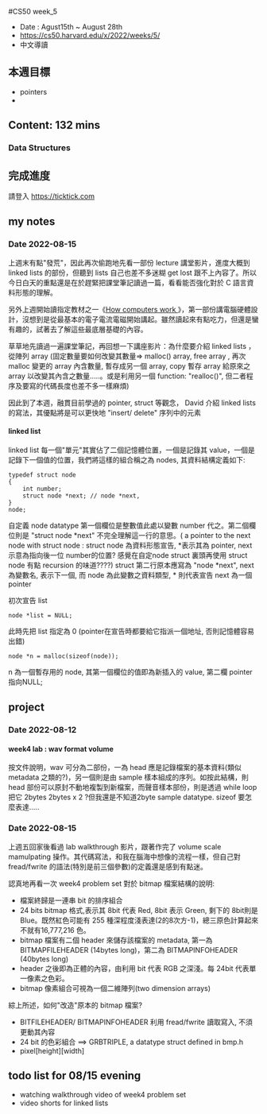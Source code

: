 #CS50 week_5
- Date : Agust15th ~ August 28th
- https://cs50.harvard.edu/x/2022/weeks/5/
- 中文導讀

## 本週目標
- pointers
- 

## Content:  132 mins
### Data Structures



## 完成進度
請登入 https://ticktick.com

## my notes
### Date 2022-08-15
上週末有點"發荒"，因此再次偷跑地先看一部份 lecture 講堂影片，進度大概到 linked lists 的部份，但聽到 lists 自己也差不多迷糊 get lost 跟不上內容了。所以今日白天的重點還是在於趕緊把課堂筆記讀過一篇，看看能否強化對於 C 語言資料形態的理解。

另外上週開始讀指定教材之一《[How computers work ](https://archive.org/details/howcomputerswork0009whit) 》，第一部份講電腦硬體設計，沒想到是從最基本的電子電流電磁開始講起。雖然讀起來有點吃力，但還是蠻有趣的，試著去了解這些最底層基礎的內容。

草草地先讀過一遍課堂筆記，再回想一下講座影片：為什麼要介紹 linked lists ，從陣列 array (固定數量要如何改變其數量=> malloc() array, free array , 再次malloc 變更的 array 內含數量, 暫存成另一個 array, copy 暫存 array 給原來之 array 以改變其內含之數量.....。或是利用另一個 function: "realloc()", 但二者程序及要寫的代碼長度也差不多一樣麻煩)

因此到了本週，融貫目前學過的 pointer, struct 等觀念， David 介紹 linked lists 的寫法，其優點將是可以更快地 "insert/ delete" 序列中的元素

#### linked list
linked list 每一個"單元"其實佔了二個記憶體位置，一個是記錄其 value，一個是記錄下一個值的位置，我們將這樣的組合稱之為 nodes, 其資料結構定義如下:

```
typedef struct node
{
    int number;
    struct node *next; // node *next, 
}
node;

```
自定義 node datatype 第一個欄位是整數值此處以變數 number 代之。第二個欄位則是 "struct node \*next" 不完全理解這一行的意思。( a pointer to the next node with struct node : struct node 為資料形態宣告, \*表示其為 pointer, next示意為指向後一位 number的位置? 感覺在自定node struct 裏頭再使用 struct node 有點 recursion 的味道????) struct 第二行原本應寫為 "node \*next", next 為變數名, 表示下一個, 而 node 為此變數之資料類型, \* 則代表宣告 next 為一個pointer 

初次宣告 list
```
node *list = NULL;
```
此時先把 list 指定為 0 (pointer在宣告時都要給它指派一個地址, 否則記憶體容易出錯)

```
node *n = malloc(sizeof(node));

```

n 為一個暫存用的 node, 其第一個欄位的值即為新插入的 value, 第二欄 pointer 指向NULL; 


## project
### Date 2022-08-12

#### week4 lab : wav format volume
按文件說明，wav 可分為二部份，一為 head 應是記錄檔案的基本資料(類似 metadata 之類的?)，另一個則是由 sample 樣本組成的序列。如按此結構，則 head 部份可以原封不動地複製到新檔案，而聲音樣本部份，則是透過 while loop 把它 2bytes 2bytes x 2 ?但我還是不知道2byte sample datatype. sizeof 要怎麼表達.....

### Date 2022-08-15
上週五回家後看過 lab walkthrough 影片，跟著作完了 volume scale mamulpating 操作。其代碼寫法，和我在腦海中想像的流程一樣，但自己對 fread/fwrite 的語法(特別是前三個參數)的定義還是感到有點迷。

認真地再看一次 week4 problem set 對於 bitmap 檔案結構的說明:
- 檔案終歸是一連串 bit 的排序組合
- 24 bits bitmap 格式,表示其 8bit 代表 Red, 8bit 表示 Green, 剩下的 8bit則是 Blue。既然紅色可能有 255 種深程度淺表達(2的8次方-1)，總三原色計算起來不就有16,777,216 色。
-  bitmap 檔案有二個 header 來儲存該檔案的 metadata, 第一為 BITMAPFILEHEADER (14bytes long)，第二為 BITMAPINFOHEADER (40bytes long)
-  header 之後即為正體的內容，由利用 bit 代表 RGB 之深淺。每 24bit 代表單一像素之色彩。
- bitmap 像素組合可視為一個二維陣列(two dimension arrays)

綜上所述，如何"改造"原本的 bitmap 檔案?
- BITFILEHEADER/ BITMAPINFOHEADER 利用 fread/fwrite 讀取寫入, 不須更動其內容
- 24 bit 的色彩組合 ==> GRBTRIPLE, a datatype struct defined in bmp.h 
- pixel[height][width]



## todo list for 08/15 evening
- watching walkthrough video of week4 problem set
- video shorts for linked lists



